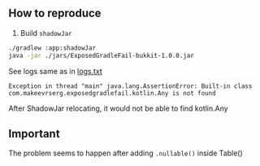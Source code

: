 ## How to reproduce

1. Build `shadowJar`

```bash
./gradlew :app:shadowJar
java -jar ./jars/ExposedGradleFail-bukkit-1.0.0.jar
```

See logs same as in [logs.txt](logs.txt)

```
Exception in thread "main" java.lang.AssertionError: Built-in class com.makeevrserg.exposedgradlefail.kotlin.Any is not found
```

After ShadowJar relocating, it would not be able to find kotlin.Any

## Important
The problem seems to happen after adding `.nullable()` inside Table()
